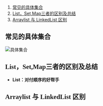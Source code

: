 <!-- MarkdownTOC -->

1. [常见的具体集合](#list，setmap三者的区别及总结)
1. [List，Set,Map三者的区别及总结](#List，Set,Map三者的区别及总结)
1. [Arraylist 与 LinkedList 区别](#arraylist-与-linkedlist-区别)


<!-- /MarkdownTOC -->


## <font face="楷体">常见的具体集合</font>
![具体集合](https://github.com/myacai/java-/blob/master/images/jihe.jpg)

## <font face="楷体">List，Set,Map三者的区别及总结</font>
- **List：对付顺序的好帮手**



## <font face="楷体">Arraylist 与 LinkedList 区别</font>

